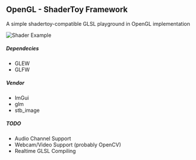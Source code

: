 ## OpenGL - ShaderToy Framework

A simple shadertoy-compatible GLSL playground in OpenGL implementation

![Shader Example](./shadertoy.gif)

##### Dependecies

- GLEW
- GLFW

##### Vendor

- ImGui
- glm
- stb_image

##### TODO

- Audio Channel Support
- Webcam/Video Support (probably OpenCV)
- Realtime GLSL Compiling
